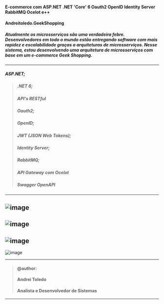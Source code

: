 #### E-commerce com ASP.NET .NET 'Core' 6 Oauth2 OpenID Identity Server RabbitMQ Ocelot e++ 
#### Andreitoledo.GeekShopping

##### Atualmente os microsserviços são uma verdadeira febre. Desenvolvedores em todo o mundo estão entregando software com mais rapidez e escalabilidade graças a arquiteturas de microsserviços. Nesse sistema, estou desenvolvendo uma arquitetura de microsserviços com base em um e-commerce Geek Shopping.
---
##### ASP.NET;
> ##### .NET 6;
> ##### API's RESTful
> ##### Oauth2;
> ##### OpenID;
> ##### JWT (JSON Web Tokens);
> ##### Identity Server;
> ##### RabbitMQ;
> ##### API Gateway com Ocelot
> ##### Swagger OpenAPI
---
![image](https://github.com/andreitoledo/Andreitoledo.GeekShopping/assets/16118637/8f580358-75d2-4839-a6d5-d1bf74bb6daa)
---
![image](https://github.com/andreitoledo/Andreitoledo.GeekShopping/assets/16118637/52737f48-7f78-4c6b-8990-71b45ea1ab4a)
---
![image](https://github.com/andreitoledo/Andreitoledo.GeekShopping/assets/16118637/d0c2a768-002e-455c-bba9-9809ce000a59)
---
![image](https://github.com/andreitoledo/Andreitoledo.GeekShopping/assets/16118637/e63c1ce9-3d26-42a3-bdb7-3fc6c208ead5)

----
>#### @author:                             
>#### Andrei Toledo                        
>#### Analista e Desenvolvedor de Sistemas 
----


